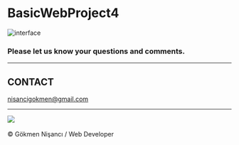 # BasicWebProject4

![interface](https://user-images.githubusercontent.com/91744618/137241984-3e113079-72f6-4cc9-b8ac-ab5497eccf06.png)

<h3>Please let us know your questions and comments. </h3>
<hr>
<h2> CONTACT </h2>
<a href = "http://www.gmail.com" > nisancigokmen@gmail.com</a> <br>
<hr>
<div>
<img src="https://media2.giphy.com/media/3o7TKIAx6OXBhXfXWM/giphy.gif?cid=ecf05e47pk4q9c7eadr5gr3djcy0tnwic2s6y5ytzwc4zfsg&rid=giphy.gif&ct=g">
  
  
  
  
  
  

</div><br>
&copy; Gökmen Nişancı / Web Developer
